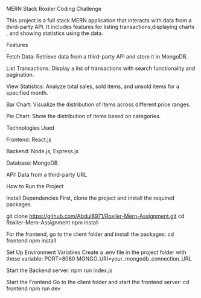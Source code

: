 
MERN Stack Roxiler Coding Challenge

This project is a full stack MERN application that interacts with data from a third-party API. It includes features for listing transactions,displaying charts , and showing statistics using the data.

Features

Fetch Data: Retrieve data from a third-party API and store it in MongoDB.

List Transactions: Display a list of transactions with search functionality and pagination.

View Statistics: Analyze total sales, sold items, and unsold items for a specified month.

Bar Chart: Visualize the distribution of items across different price ranges.

Pie Chart: Show the distribution of items based on categories.


Technologies Used

Frontend: React.js

Backend: Node.js, Express.js

Database: MongoDB

API: Data from a third-party URL

How to Run the Project

Install Dependencies First, clone the project and install the required packages.

git clone https://github.com/Abdul8971/Roxiler-Mern-Assignment.git
cd Roxiler-Mern-Assignment npm install

For the frontend, go to the client folder and install the packages: cd frontend npm install

Set Up Environment Variables Create a .env file in the project folder with these variable:
PORT=8080
MONGO_URI=your_mongodb_connection_URL

Start the Backend server: npm run index.js

Start the Frontend Go to the client folder and start the frontend server: cd frontend npm run dev


